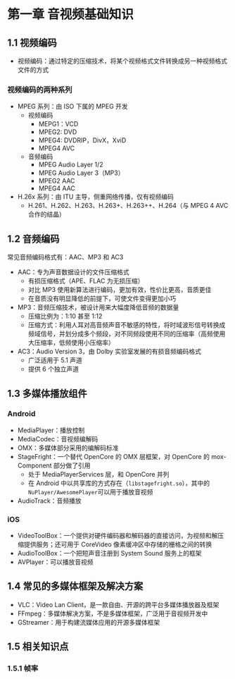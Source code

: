 # 第一章 音视频基础知识

## 1.1 视频编码

- 视频编码：通过特定的压缩技术，将某个视频格式文件转换成另一种视频格式文件的方式

### 视频编码的两种系列

- MPEG 系列：由 ISO 下属的 MPEG 开发
  - 视频编码
    - MEPG1：VCD
    - MPEG2: DVD
    - MPEG4: DVDRIP，DivX，XviD
    - MPEG4 AVC
  - 音频编码
    - MPEG Audio Layer 1/2
    - MPEG Audio Layer 3（MP3）
    - MPEG2 AAC
    - MPEG4 AAC
- H.26x 系列：由 ITU 主导，侧重网络传播，仅有视频编码
  - H.261、H.262、H.263、H.263+、H.263++、H.264（与 MPEG 4 AVC 合作的结晶）

## 1.2 音频编码

常见音频编码格式有：AAC、MP3 和 AC3

- AAC：专为声音数据设计的文件压缩格式
  - 有损压缩格式（APE、FLAC 为无损压缩）
  - 对比 MP3 使用新算法进行编码，更加有效，性价比更高，音质更佳
  - 在音质没有明显降低的前提下，可使文件变得更加小巧
- MP3：音频压缩技术，被设计用来大幅度降低音频的数据量
  - 压缩比例为：1:10 甚至 1:12
  - 压缩方式：利用人耳对高音频声音不敏感的特性，将时域波形信号转换成频域信号，并划分成多个频段，对不同频段使用不同的压缩率（高频使用大压缩率，低频使用小压缩率）
- AC3：Audio Version 3，由 Dolby 实验室发展的有损音频编码格式
  - 广泛适用于 5.1 声道
  - 提供 6 个独立声道

## 1.3 多媒体播放组件

### Android 

- MediaPlayer：播放控制
- MediaCodec：音视频编解码
- OMX：多媒体部分采用的编解码标准
- StageFright：一个替代 OpenCore 的 OMX 层框架，对 OpenCore 的 mox-Component 部分做了引用
  - 处于 MediaPlayerServices 层，和 OpenCore 并列
  - 在 Android 中以共享库的方式存在（`libstagefright.so`），其中的`NuPlayer/AwesomePlayer`可以用于播放音视频
- AudioTrack：音频播放

### iOS

- VideoToolBox：一个提供对硬件编码器和解码器的直接访问，为视频和解压缩提供服务；还可用于 CoreVideo 像素缓冲区中存储的栅格之间的转换
- AudioToolBox：一个把短声音注册到 System Sound 服务上的框架
- AVPlayer：可以播放音视频

## 1.4 常见的多媒体框架及解决方案

- VLC：Video Lan Client，是一款自由、开源的跨平台多媒体播放器及框架
- FFmpeg：多媒体解决方案，不是多媒体框架，广泛用于音视频开发中
- GStreamer：用于构建流媒体应用的开源多媒体框架

## 1.5 相关知识点

### 1.5.1 帧率

